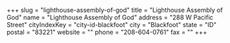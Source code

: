 +++
slug = "lighthouse-assembly-of-god"
title = "Lighthouse Assembly of God"
name = "Lighthouse Assembly of God"
address = "288 W Pacific Street"
cityIndexKey = "city-id-blackfoot"
city = "Blackfoot"
state = "ID"
postal = "83221"
website = ""
phone = "208-604-0761"
fax = ""
+++
